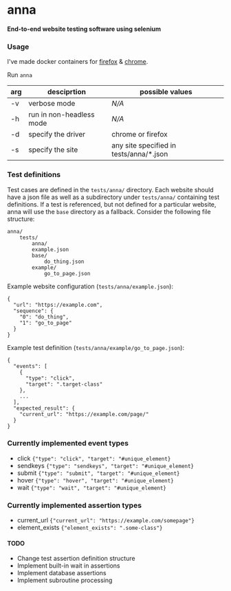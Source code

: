 # anna
**End-to-end website testing software using selenium**

### Usage
I've made docker containers for [firefox](https://github.com/patrikpihlstrom/docker-anna-firefox) & [chrome](https://github.com/patrikpihlstrom/docker-anna-chrome).

Run ```anna```

| arg | desciprtion             |possible values|
|-----|-------------------------|---------------|
| -v  | verbose mode            |*N/A*|
| -h  | run in non-headless mode|*N/A*|
| -d  | specify the driver      |chrome or firefox|
| -s  | specify the site        |any site specified in tests/anna/*.json|

### Test definitions
Test cases are defined in the ```tests/anna/``` directory. Each website should have
a json file as well as a subdirectory under ```tests/anna/``` containing test definitions.
If a test is referenced, but not defined for a particular website,
anna will use the ```base``` directory as a fallback.
Consider the following file structure:
```
anna/
    tests/
    	anna/
		example.json
		base/
			do_thing.json
		example/
			go_to_page.json
```

Example website configuration (```tests/anna/example.json```):
```
{
  "url": "https://example.com",
  "sequence": {
    "0": "do_thing",
    "1": "go_to_page"
  }
}
```
Example test definition (```tests/anna/example/go_to_page.json```):
```
{
  "events": [
    {
      "type": "click",
      "target": ".target-class"
    },
    ...
  ],
  "expected_result": {
    "current_url": "https://example.com/page/"
  }
}
```

### Currently implemented event types
* click ```{"type": "click", "target": "#unique_element}```
* sendkeys ```{"type": "sendkeys", "target": "#unique_element}```
* submit ```{"type": "submit", "target": "#unique_element}```
* hover ```{"type": "hover", "target": "#unique_element}```
* wait ```{"type": "wait", "target": "#unique_element}```

### Currently implemented assertion types
* current_url ```{"current_url": "https://example.com/somepage"}```
* element_exists ```{"element_exists": ".some-class"}```

#### TODO
* Change test assertion definition structure
* Implement built-in wait in assertions
* Implement database assertions
* Implement subroutine processing
